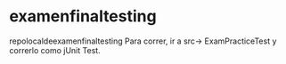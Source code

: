 # examenfinaltesting
repolocaldeexamenfinaltesting
 Para correr, ir a src-> ExamPracticeTest y correrlo como jUnit Test.
